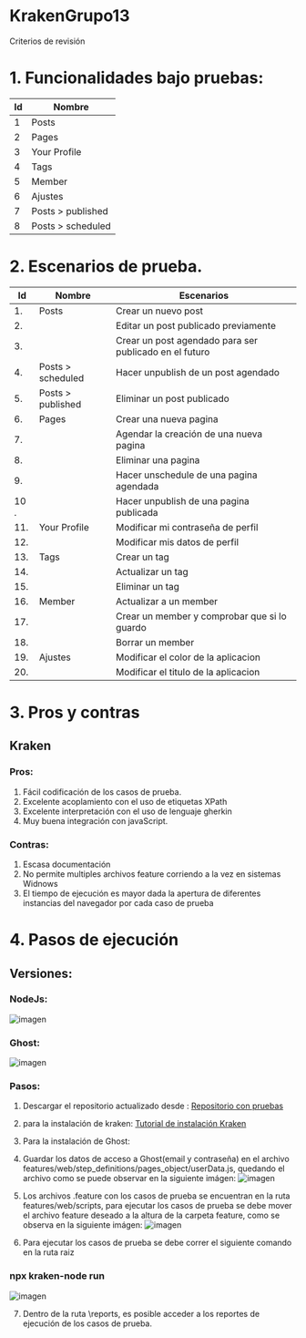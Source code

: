 # KrakenGrupo13
Criterios de revisión

# 1. Funcionalidades bajo pruebas:

| Id | Nombre |
| ------ | ------- |
| 1 | Posts|
| 2 |Pages|
| 3 |Your Profile|
| 4 |Tags|
| 5 |Member|
| 6 |Ajustes|
| 7 |Posts > published|
| 8 |Posts > scheduled|

# 2. Escenarios de prueba.


| Id | Nombre | Escenarios |
| ------ | ------- |---------|
| 1. | Posts| Crear un nuevo post|
| 2.  |      |Editar un post publicado previamente|
| 3. || Crear un post agendado para ser publicado en el futuro|
| 4. |Posts > scheduled|Hacer unpublish de un post agendado |
| 5. |Posts > published|Eliminar un post publicado|
| 6. |Pages|Crear una nueva pagina|
| 7. ||Agendar la creación de una nueva pagina|
| 8. ||Eliminar una pagina|
| 9. ||Hacer unschedule de una pagina agendada|
| 10 .||Hacer unpublish de una pagina publicada|
| 11. |Your Profile|Modificar mi contraseña de perfil|
| 12. ||Modificar mis datos de perfil|
| 13. |Tags|Crear un tag|
| 14. ||Actualizar un tag
| 15. ||Eliminar un tag
| 16. |Member|Actualizar a  un member
| 17. ||Crear un member y comprobar que si lo guardo|
| 18. ||Borrar un member|
| 19. |Ajustes|Modificar el color de la aplicacion|
| 20. ||Modificar el titulo de la aplicacion|



# 3. Pros y contras

## Kraken
### Pros:
1. Fácil codificación de los casos de prueba.
2. Excelente acoplamiento con el uso de etiquetas XPath
3. Excelente interpretación con el uso de lenguaje gherkin
4. Muy buena integración con javaScript.
### Contras:
1. Escasa documentación
2. No permite multiples archivos feature corriendo a la vez en sistemas Widnows
3. El tiempo de ejecución es mayor dada la apertura de diferentes instancias del navegador por cada caso de prueba

# 4. Pasos de ejecución
## Versiones:
### NodeJs:

![imagen](https://user-images.githubusercontent.com/111519973/201498160-4c9e1f44-d639-4b88-bbff-a028f8b66b39.png)

### Ghost:

![imagen](https://user-images.githubusercontent.com/111519973/201498178-353198c6-ce73-4c19-aa5e-538996d086ce.png)


### Pasos:
1. Descargar el repositorio actualizado desde : [Repositorio con pruebas](https://github.com/CamiloAndresGTRUniandes/KrakenGrupo13.git)
2. para la instalación de kraken:
[Tutorial de instalación Kraken](https://thesoftwaredesignlab.github.io/AutTestingCodelabs/kraken-web-testing-tool/index.html#0)
3. Para la instalación de Ghost:
4. Guardar los datos de acceso a Ghost(email y contraseña) en el archivo features/web/step_definitions/pages_object/userData.js, quedando el archivo como se puede observar en la siguiente imágen:
![imagen](https://user-images.githubusercontent.com/111519973/201498497-fabcac73-eb4f-4fae-b499-a01054931f30.png)

5. Los archivos .feature con los casos de prueba se encuentran en la ruta features/web/scripts, para ejecutar los casos de prueba se debe mover el archivo feature deseado a la altura de la carpeta feature, como se observa en la siguiente imágen:
![imagen](https://user-images.githubusercontent.com/111519973/201498386-3c31b4ef-e79c-4e33-9a89-1aae51b3a4bb.png)

6. Para ejecutar los casos de prueba se debe correr el siguiente comando en la ruta raiz 
 ### npx kraken-node run
 ![imagen](https://user-images.githubusercontent.com/111519973/201498608-b5650098-56fe-4b8c-82a1-b4b78bdd3432.png)

7. Dentro de la ruta \reports, es posible acceder a los reportes de ejecución de los casos de prueba.
